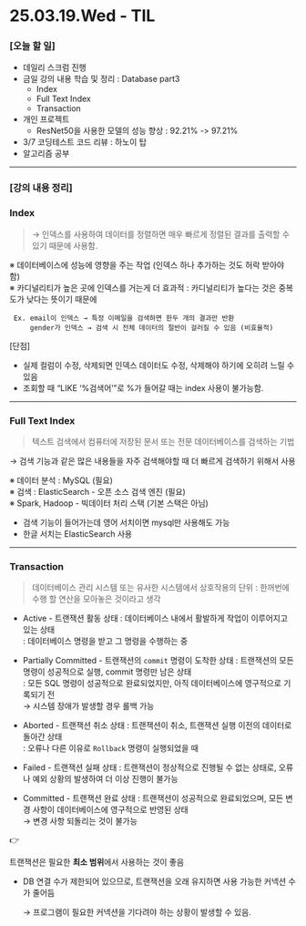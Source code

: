 # 25.03.19.Wed - TIL

### [오늘 할 일]

- 데일리 스크럼 진행
- 금일 강의 내용 학습 및 정리 : Database part3
     - Index
     - Full Text Index
     - Transaction
- 개인 프로젝트
     - ResNet50을 사용한 모델의 성능 향상 : 92.21% -> 97.21%
- 3/7 코딩테스트 코드 리뷰 : 하노이 탑
- 알고리즘 공부

---

### [강의 내용 정리]

### Index

> → 인덱스를 사용하여 데이터를 정렬하면 매우 빠르게 정렬된 결과를 출력할 수 있기 때문에 사용함.
> 

※ 데이터베이스에 성능에 영향을 주는 작업 (인덱스 하나 추가하는 것도 허락 받아야 함)  
※ 카디널리티가 높은 곳에 인덱스를 거는게 더 효과적
     : 카디널리티가 높다는 것은 중복도가 낮다는 뜻이기 때문에 

     Ex. email이 인덱스 → 특정 이메일을 검색하면 한두 개의 결과만 반환
         gender가 인덱스 → 검색 시 전체 데이터의 절반이 걸러질 수 있음 (비효율적)

[단점]

- 실제 컬럼이 수정, 삭제되면 인덱스 데이터도 수정, 삭제해야 하기에 오히려 느릴 수 있음
- 조회할 때 “LIKE ‘%검색어’”로 %가 들어갈 때는 index 사용이 불가능함.

---

### Full Text Index

> 텍스트 검색에서 컴퓨터에 저장된 문서 또는 전문 데이터베이스를 검색하는 기법
> 

→ 검색 기능과 같은 많은 내용들을 자주 검색해야할 때 더 빠르게 검색하기 위해서 사용 

※ 데이터 분석 : MySQL (필요)  
※ 검색 : ElasticSearch - 오픈 소스 검색 엔진 (필요)  
※ Spark, Hadoop - 빅데이터 처리 스택 (기본 스택은 아님)

- 검색 기능이 들어가는데 영어 서치이면 mysql만 사용해도 가능
- 한글 서치는 ElasticSearch 사용

---

### Transaction

> 데이터베이스 관리 시스템 또는 유사한 시스템에서 상호작용의 단위
: 한꺼번에 수행 할 연산을 모아놓은 것이라고 생각
> 

- Active - 트랜잭션 활동 상태
    : 데이터베이스 내에서 활발하게 작업이 이루어지고 있는 상태  
    : 데이터베이스 명령을 받고 그 명령을 수행하는 중
    
- Partially Committed - 트랜잭션의 `commit` 명령이 도착한 상태
    : 트랜잭션의 모든 명령이 성공적으로 실행, commit 명령만 남은 상태  
    : 모든 SQL 명령이 성공적으로 완료되었지만, 아직 데이터베이스에 영구적으로 기록되기 전  
    → 시스템 장애가 발생할 경우 롤백 가능 
    
- Aborted - 트랜잭션 취소 상태
    : 트랜잭션이 취소, 트랜잭션 실행 이전의 데이터로 돌아간 상태  
    : 오류나 다른 이유로 `Rollback` 명령이 실행되었을 때
    
- Failed - 트랜잭션 실패 상태
    : 트랜잭션이 정상적으로 진행될 수 없는 상태로, 오류나 예외 상황의 발생하여 더 이상 진행이 불가능
    
- Committed - 트랜잭션 완료 상태
    : 트랜잭션이 성공적으로 완료되었으며, 모든 변경 사항이 데이터베이스에 영구적으로 반영된 상태  
    → 변경 사항 되돌리는 것이 불가능 
    

<aside>
👉

트랜잭션은 필요한 **최소 범위**에서 사용하는 것이 좋음

- DB 연결 수가 제한되어 있으므로, 트랜잭션을 오래 유지하면 사용 가능한 커넥션 수가 줄어듬
    
    → 프로그램이 필요한 커넥션을 기다려야 하는 상황이 발생할 수 있음.
    
</aside>
